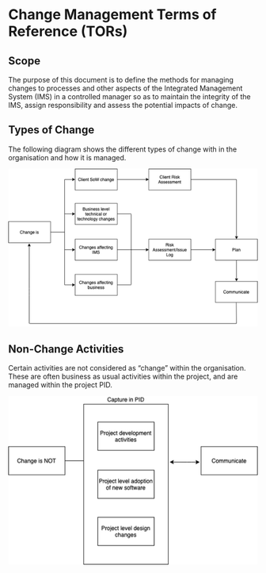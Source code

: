 # Change Management Terms of Reference (TORs)

## Scope

The purpose of this document is to define the methods for managing changes to processes and other aspects of the Integrated Management System (IMS) in a controlled manager so as to maintain the integrity of the IMS, assign responsibility and assess the potential impacts of change.

## Types of Change 

The following diagram shows the different types of change with in the organisation and how it is managed.

![change in organisation](images/chnage-in-organisation.png)

## Non-Change Activities

Certain activities are not considered as “change” within the organisation. These are often business as usual activities within the project, and are managed within the project PID.

![non-change activities](images/non-change-activities.png)

